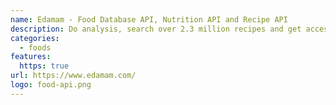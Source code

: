 ```yaml
---
name: Edamam - Food Database API, Nutrition API and Recipe API
description: Do analysis, search over 2.3 million recipes and get access to a database with close to 900,000 foods.
categories:
  - foods
features:
  https: true
url: https://www.edamam.com/
logo: food-api.png
---
```

